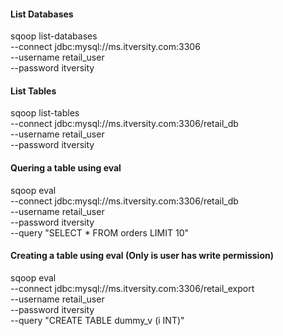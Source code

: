#### List Databases
sqoop list-databases \
--connect jdbc:mysql://ms.itversity.com:3306 \
--username retail_user \
--password itversity

#### List Tables
sqoop list-tables \
--connect jdbc:mysql://ms.itversity.com:3306/retail_db \
--username retail_user \
--password itversity

#### Quering a table using eval
sqoop eval \
--connect jdbc:mysql://ms.itversity.com:3306/retail_db \
--username retail_user \
--password itversity \
--query "SELECT * FROM orders LIMIT 10"

#### Creating a table using eval (Only is user has write permission)
sqoop eval \
--connect jdbc:mysql://ms.itversity.com:3306/retail_export \
--username retail_user \
--password itversity \
--query "CREATE TABLE dummy_v (i INT)"

